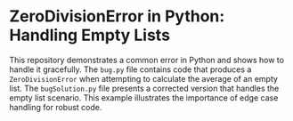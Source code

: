 # ZeroDivisionError in Python: Handling Empty Lists
This repository demonstrates a common error in Python and shows how to handle it gracefully.  The `bug.py` file contains code that produces a `ZeroDivisionError` when attempting to calculate the average of an empty list.  The `bugSolution.py` file presents a corrected version that handles the empty list scenario. This example illustrates the importance of edge case handling for robust code.